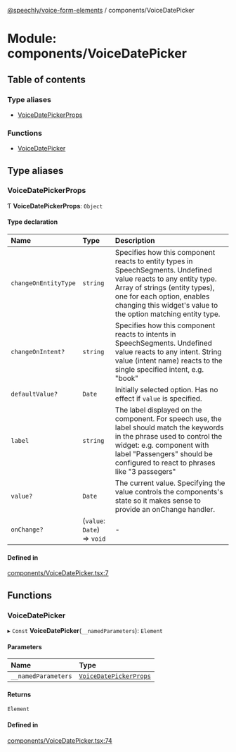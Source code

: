 [@speechly/voice-form-elements](../README.md) / components/VoiceDatePicker

# Module: components/VoiceDatePicker

## Table of contents

### Type aliases

- [VoiceDatePickerProps](components_VoiceDatePicker.md#voicedatepickerprops)

### Functions

- [VoiceDatePicker](components_VoiceDatePicker.md#voicedatepicker)

## Type aliases

### VoiceDatePickerProps

Ƭ **VoiceDatePickerProps**: `Object`

#### Type declaration

| Name | Type | Description |
| :------ | :------ | :------ |
| `changeOnEntityType` | `string` | Specifies how this component reacts to entity types in SpeechSegments. Undefined value reacts to any entity type. Array of strings (entity types), one for each option, enables changing this widget's value to the option matching entity type. |
| `changeOnIntent?` | `string` | Specifies how this component reacts to intents in SpeechSegments. Undefined value reacts to any intent. String value (intent name) reacts to the single specified intent, e.g. "book" |
| `defaultValue?` | `Date` | Initially selected option. Has no effect if `value` is specified. |
| `label` | `string` | The label displayed on the component. For speech use, the label should match the keywords in the phrase used to control the widget: e.g. component with label "Passengers" should be configured to react to phrases like "3 passegers" |
| `value?` | `Date` | The current value. Specifying the value controls the components's state so it makes sense to provide an onChange handler. |
| `onChange?` | (`value`: `Date`) => `void` | - |

#### Defined in

[components/VoiceDatePicker.tsx:7](https://github.com/speechly/speechly-demos/blob/e3399ce/libraries/voice-form-elements/src/components/VoiceDatePicker.tsx#L7)

## Functions

### VoiceDatePicker

▸ `Const` **VoiceDatePicker**(`__namedParameters`): `Element`

#### Parameters

| Name | Type |
| :------ | :------ |
| `__namedParameters` | [`VoiceDatePickerProps`](components_VoiceDatePicker.md#voicedatepickerprops) |

#### Returns

`Element`

#### Defined in

[components/VoiceDatePicker.tsx:74](https://github.com/speechly/speechly-demos/blob/e3399ce/libraries/voice-form-elements/src/components/VoiceDatePicker.tsx#L74)
